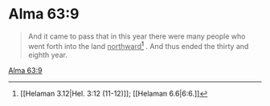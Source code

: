 # Alma 63:9

> And it came to pass that in this year there were many people who went forth into the land <u>northward</u>[^a] . And thus ended the thirty and eighth year.

[Alma 63:9](https://www.churchofjesuschrist.org/study/scriptures/bofm/alma/63?lang=eng&id=p9#p9)


[^a]: [[Helaman 3.12|Hel. 3:12 (11-12)]]; [[Helaman 6.6|6:6.]]
